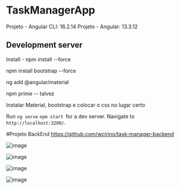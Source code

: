 # TaskManagerApp

Projeto - Angular CLI: 16.2.14 
Projeto - Angular: 13.3.12

## Development server

Install - npm install --force

npm install bootstrap --force   

ng add @angular/material 

npm prime -- talvez

Instalar Material, bootstrap e colocar o css no lugar certo

Run `ng serve`  `npm start `for a dev server. Navigate to `http://localhost:3200/`. 

#Projeto BackEnd
https://github.com/wcirino/task-manager-backend

![image](https://github.com/wcirino/task-manager/assets/73764307/055c3cbc-26bc-4851-9895-c0c08cc9c437)

![image](https://github.com/wcirino/task-manager/assets/73764307/88823d1d-8df3-4111-9d98-21fb197880a9)

![image](https://github.com/wcirino/task-manager/assets/73764307/dfb4e2e2-f10b-4794-b884-b1cf08aae171)

![image](https://github.com/wcirino/task-manager/assets/73764307/6cfae6d6-5602-4e19-b5d8-af54ccf1dd2a)





